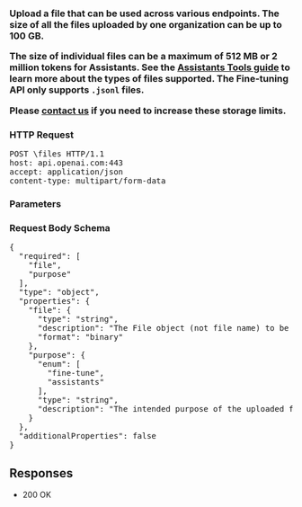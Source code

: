 <!DOCTYPE html><html><head><title>Upload a file that can be used across various endpoints. The size of all the files uploaded by one organization can be up to 100 GB.

The size of individual files can be a maximum of 512 MB or 2 million tokens for Assistants. See the [Assistants Tools guide](/docs/assistants/tools) to learn more about the types of files supported. The Fine-tuning API only supports `.jsonl` files.

Please [contact us](https://help.openai.com/) if you need to increase these storage limits.
</title><link rel="stylesheet" href="../OpenApi.css"/><meta charset="utf-8"/><meta name="viewport" content="width=device-width, initial-scale=1"/></head><body><article><section  class="requestOverview"><h1  class="requestSummary">Upload a file that can be used across various endpoints. The size of all the files uploaded by one organization can be up to 100 GB.

The size of individual files can be a maximum of 512 MB or 2 million tokens for Assistants. See the [Assistants Tools guide](/docs/assistants/tools) to learn more about the types of files supported. The Fine-tuning API only supports `.jsonl` files.

Please [contact us](https://help.openai.com/) if you need to increase these storage limits.
</h1><p  class="requestDescription"></p></section><section  class="http"><h3>HTTP Request</h3><pre  class="httpExample"><span  class="requestLine">POST</span> <span  class="httpTarget">\files</span> <span  class="httpVersion">HTTP/1.1</span>
<span  class="headerLine">host</span>: <span  class="headerValue">api.openai.com:443</span>
<span  class="headerLine">accept</span>: <span  class="headerValue">application/json</span>
<span  class="headerLine">content-type</span>: <span  class="headerValue">multipart/form-data</span>
</pre></section><dl  class="parameters"><h3>Parameters</h3></dl><section  class="requestContent"><h3>Request Body Schema</h3><pre  class="schema">{
  "required": [
    "file",
    "purpose"
  ],
  "type": "object",
  "properties": {
    "file": {
      "type": "string",
      "description": "The File object (not file name) to be uploaded.\n",
      "format": "binary"
    },
    "purpose": {
      "enum": [
        "fine-tune",
        "assistants"
      ],
      "type": "string",
      "description": "The intended purpose of the uploaded file.\n\nUse \"fine-tune\" for [Fine-tuning](/docs/api-reference/fine-tuning) and \"assistants\" for [Assistants](/docs/api-reference/assistants) and [Messages](/docs/api-reference/messages). This allows us to validate the format of the uploaded file is correct for fine-tuning.\n"
    }
  },
  "additionalProperties": false
}</pre></section><section  class="responses"><h2>Responses</h2><ul  class="responses"><li  class="response"><span  class="statusLine">200</span> <span  class="statusDescription">OK</span></li></ul></section></article></body></html>